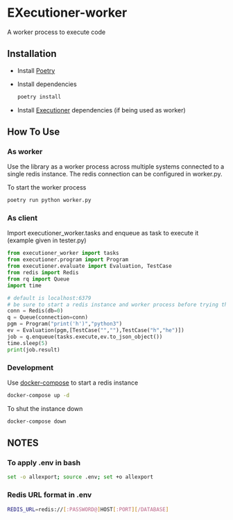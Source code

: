 # EXecutioner-worker

A worker process to execute code

## Installation

- Install [Poetry](https://python-poetry.org/docs/)

- Install dependencies

    ```bash
    poetry install
    ```

- Install [Executioner](https://github.com/iCodeDevs/EXecutioner) dependencies (if being used as worker)

## How To Use

### As worker

Use the library as a worker process across multiple systems connected to a single redis instance. The redis connection can be configured in worker.py.

To start the worker process

```bash
poetry run python worker.py
```

### As client

Import executioner_worker.tasks and enqueue as task to execute it (example given in tester.py)

```python
from executioner_worker import tasks
from executioner.program import Program
from executioner.evaluate import Evaluation, TestCase
from redis import Redis
from rq import Queue
import time

# default is localhost:6379
# be sure to start a redis instance and worker process before trying this out
conn = Redis(db=0) 
q = Queue(connection=conn)
pgm = Program("print('h')","python3")
ev = Evaluation(pgm,[TestCase("",""),TestCase("h","he")])
job = q.enqueue(tasks.execute,ev.to_json_object())
time.sleep(5)
print(job.result)
```

### Development

Use [docker-compose](https://docs.docker.com/compose/install/) to start a redis instance

```bash
docker-compose up -d
```

To shut the instance down

```bash
docker-compose down
```

## NOTES

### To apply .env in bash

```bash
set -o allexport; source .env; set +o allexport
```

### Redis URL format in .env

```bash
REDIS_URL=redis://[:PASSWORD@]HOST[:PORT][/DATABASE]
```
